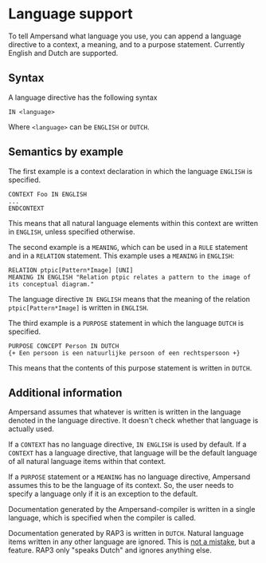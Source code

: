 # Language support
To tell Ampersand what language you use, you can append a language directive to a context, a meaning, and to a purpose statement. Currently English and Dutch are supported.
## Syntax
A language directive has the following syntax

```
IN <language>
```
Where `<language>` can be `ENGLISH` or `DUTCH`.
## Semantics by example
The first example is a context declaration in which the language `ENGLISH` is specified.
```
CONTEXT Foo IN ENGLISH
...
ENDCONTEXT
```
This means that all natural language elements within this context are written in `ENGLISH`, unless specified otherwise.

The second example is a `MEANING`, which can be used in a `RULE` statement and in a `RELATION` statement. This example uses a `MEANING` in `ENGLISH`:
```
RELATION ptpic[Pattern*Image] [UNI]
MEANING IN ENGLISH "Relation ptpic relates a pattern to the image of its conceptual diagram."
```
The language directive `IN ENGLISH` means that the meaning of the relation `ptpic[Pattern*Image]` is written in `ENGLISH`.
 
The third example is a `PURPOSE` statement in which the language `DUTCH` is specified.
```
PURPOSE CONCEPT Person IN DUTCH
{+ Een persoon is een natuurlijke persoon of een rechtspersoon +}
```
This means that the contents of this purpose statement is written in `DUTCH`.
 
## Additional information
Ampersand assumes that whatever is written is written in the language denoted in the language directive. It doesn't check whether that language is actually used.

If a `CONTEXT` has no language directive, `IN ENGLISH` is used by default. If a `CONTEXT` has a language directive, that language will be the default language of all natural language items within that context.

If a `PURPOSE` statement or a `MEANING` has no language directive, Ampersand assumes this to be the language of its context. So, the user needs to specify a language only if it is an exception to the default.

Documentation generated by the Ampersand-compiler is written in a single language, which is specified when the compiler is called. 

Documentation generated by RAP3 is written in `DUTCH`. Natural language items written in any other language are ignored. This is [not a mistake](https://github.com/AmpersandTarski/Ampersand/issues/702), but a feature. RAP3 only "speaks Dutch" and ignores anything else.
